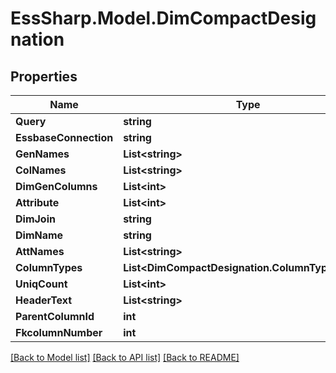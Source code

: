# EssSharp.Model.DimCompactDesignation

## Properties

Name | Type | Description | Notes
------------ | ------------- | ------------- | -------------
**Query** | **string** |  | [optional] 
**EssbaseConnection** | **string** |  | [optional] 
**GenNames** | **List&lt;string&gt;** |  | [optional] 
**ColNames** | **List&lt;string&gt;** |  | [optional] 
**DimGenColumns** | **List&lt;int&gt;** |  | [optional] 
**Attribute** | **List&lt;int&gt;** |  | [optional] 
**DimJoin** | **string** |  | [optional] 
**DimName** | **string** |  | [optional] 
**AttNames** | **List&lt;string&gt;** |  | [optional] 
**ColumnTypes** | **List&lt;DimCompactDesignation.ColumnTypesEnum&gt;** |  | [optional] 
**UniqCount** | **List&lt;int&gt;** |  | [optional] 
**HeaderText** | **List&lt;string&gt;** |  | [optional] 
**ParentColumnId** | **int** |  | [optional] 
**FkcolumnNumber** | **int** |  | [optional] 

[[Back to Model list]](../README.md#documentation-for-models) [[Back to API list]](../README.md#documentation-for-api-endpoints) [[Back to README]](../README.md)

